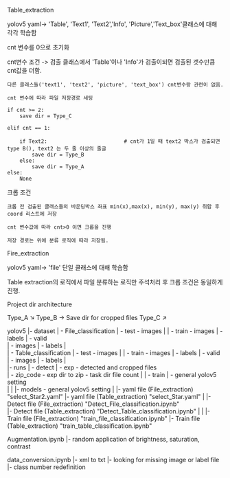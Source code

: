 Table_extraction

yolov5 yaml-> 'Table', 'Text1', 'Text2','Info', 'Picture','Text_box'클래스에 대해 각각 학습함



cnt 변수를 0으로 초기화 



cnt변수 조건 -> 검출 클래스에서 'Table'이나 'Info'가 검출이되면 검출된 갯수만큼 cnt값을 더함.  
    
    다른 클래스들('text1', 'text2', 'picture', 'text_box') cnt변수랑 관련이 없음.

    cnt 변수에 따라 파일 저장경로 세팅

    if cnt >= 2:
        save dir = Type_C  

    elif cnt == 1:
                                
        if Text2:                         # cnt가 1일 때 text2 박스가 검출되면 type B(), text2 는 두 줄 이상의 줄글
            save dir = Type_B
        else:
            save dir = Type_A
    else:
        None



크롭 조건
    
    크롭 전 검출된 클래스들의 바운딩박스 좌표 min(x),max(x), min(y), max(y) 취합 후 coord 리스트에 저장

    cnt 변수값에 따라 cnt>0 이면 크롭을 진행

    저장 경로는 위에 분류 로직에 따라 저장됨.




Fire_extraction


yolov5 yaml-> 'file' 단일 클래스에 대해 학습함

Table extraction의 로직에서 파일 분류하는 로직만 주석처리 후 크롭 조건은 동일하게 진행.







Project dir architecture


Type_A      ↘
Type_B 	→  Save dir for cropped files
Type_C 	↗
	
	
yolov5
	|- dataset
	|	- File_classification
	|			- test		- images
	|
	|			- train 	- images
	|					- labels
	|			- valid  
	|					- images
	|					- labels
	|									
	|	- Table_classification
	|			- test		- images
	|
	|			- train 	- images
	|					- labels
	|			- valid  
	|					- images
	|					- labels
	|									
	|- runs
	|	- detect
	|		- exp			- detected and cropped files	
	|		- zip_code		- exp dir to zip				- task dir file count
	|
	|	- train	
	|		- general yolov5 setting	
	|
	|
	|- models		- general yolov5 setting
	|
	|- yaml file 				(File_extraction)		"select_Star2.yaml"
	|- yaml file 				(Table_extraction)	"select_Star.yaml"
	|
	|- Detect file			(File_extraction)		"Detect_File_classification.ipynb"	
	|- Detect file			(Table_extraction)	"Detect_Table_classification.ipynb"	
	|
	|
	|- Train file				(File_extraction)		"train_file_classification.ipynb"
	|- Train file				(Table_extraction)	"train_table_classification.ipynb"



Augmentation.ipynb
	|- random application of brightness, saturation, contrast



data_conversion.ipynb
	|- xml to txt
	|- looking for missing image or label file
	|- class number redefinition





